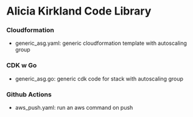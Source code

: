 # Alicia Kirkland Code Library

### Cloudformation

- generic_asg.yaml: generic cloudformation template with autoscaling group 

### CDK w Go

- generic_asg.go: generic cdk code for stack with autoscaling group


### Github Actions

- aws_push.yaml: run an aws command on push 
